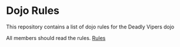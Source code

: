 Dojo Rules
==========

This repository contains a list of dojo rules for the Deadly Vipers dojo

All members should read the rules. [Rules](https://github.com/deadlyvipers)
